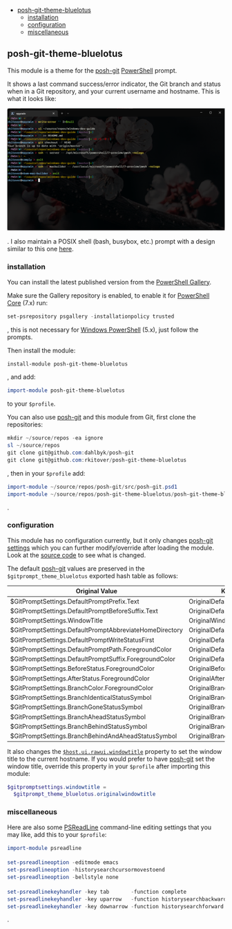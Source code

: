 <!-- START doctoc generated TOC please keep comment here to allow auto update -->
<!-- DON'T EDIT THIS SECTION, INSTEAD RE-RUN doctoc TO UPDATE -->

- [posh-git-theme-bluelotus](#posh-git-theme-bluelotus)
  - [installation](#installation)
  - [configuration](#configuration)
  - [miscellaneous](#miscellaneous)

<!-- END doctoc generated TOC please keep comment here to allow auto update -->

## posh-git-theme-bluelotus

This module is a theme for the [posh-git](https://github.com/dahlbyk/posh-git)
[PowerShell](https://github.com/PowerShell/PowerShell) prompt.

It shows a last command success/error indicator, the Git branch and status when
in a Git repository, and your current username and hostname. This is what it
looks like:

![posh-git-theme-bluelotus screenshot](/screenshots/prompt-demo.png?raw=true)

. I also maintain a POSIX shell (bash, busybox, etc.) prompt with a design
similar to this one [here](https://github.com/rkitover/sh-prompt-simple).

### installation

You can install the latest published version from the [PowerShell
Gallery](https://www.powershellgallery.com/).

Make sure the Gallery repository is enabled, to enable it for [PowerShell
Core](https://github.com/PowerShell/PowerShell) (7.x) run:

```powershell
set-psrepository psgallery -installationpolicy trusted
```
, this is not necessary for [Windows
PowerShell](https://docs.microsoft.com/en-us/powershell/scripting/windows-powershell/install/installing-windows-powershell?view=powershell-7.2)
(5.x), just follow the prompts.

Then install the module:

```powershell
install-module posh-git-theme-bluelotus
```
, and add:

```powershell
import-module posh-git-theme-bluelotus
```
to your `$profile`.

You can also use [posh-git](https://github.com/dahlbyk/posh-git) and this module
from Git, first clone the repositories:

```powershell
mkdir ~/source/repos -ea ignore
sl ~/source/repos
git clone git@github.com:dahlbyk/posh-git
git clone git@github.com:rkitover/posh-git-theme-bluelotus
```
, then in your `$profile` add:

```powershell
import-module ~/source/repos/posh-git/src/posh-git.psd1
import-module ~/source/repos/posh-git-theme-bluelotus/posh-git-theme-bluelotus.psd1
```
.

### configuration

This module has no configuration currently, but it only changes [posh-git
settings](https://github.com/dahlbyk/posh-git/wiki/Customizing-Your-PowerShell-Prompt)
which you can further modify/override after loading the module. Look at the
[source code](/posh-git-theme-bluelotus.psm1) to see what is changed.

The default [posh-git](https://github.com/dahlbyk/posh-git) values are
preserved in the `$gitprompt_theme_bluelotus` exported hash table as follows:

| Original Value                                          | Key For Preserved Value                      |
|---------------------------------------------------------|----------------------------------------------|
| $GitPromptSettings.DefaultPromptPrefix.Text             | OriginalDefaultPromptPrefixText              |
| $GitPromptSettings.DefaultPromptBeforeSuffix.Text       | OriginalDefaultPromptBeforeSuffixText        |
| $GitPromptSettings.WindowTitle                          | OriginalWindowTitle                          |
| $GitPromptSettings.DefaultPromptAbbreviateHomeDirectory | OriginalDefaultPromptAbbreviateHomeDirectory |
| $GitPromptSettings.DefaultPromptWriteStatusFirst        | OriginalDefaultPromptWriteStatusFirst        |
| $GitPromptSettings.DefaultPromptPath.ForegroundColor    | OriginalDefaultPromptPathForegroundColor     |
| $GitPromptSettings.DefaultPromptSuffix.ForegroundColor  | OriginalDefaultPromptSuffixForegroundColor   |
| $GitPromptSettings.BeforeStatus.ForegroundColor         | OriginalBeforeStatusForegroundColor          |
| $GitPromptSettings.AfterStatus.ForegroundColor          | OriginalAfterStatusForegroundColor           |
| $GitPromptSettings.BranchColor.ForegroundColor          | OriginalBranchColorForegroundColor           |
| $GitPromptSettings.BranchIdenticalStatusSymbol          | OriginalBranchIdenticalStatusSymbol          |
| $GitPromptSettings.BranchGoneStatusSymbol               | OriginalBranchGoneStatusSymbol               |
| $GitPromptSettings.BranchAheadStatusSymbol              | OriginalBranchAheadStatusSymbol              |
| $GitPromptSettings.BranchBehindStatusSymbol             | OriginalBranchBehindStatusSymbol             |
| $GitPromptSettings.BranchBehindAndAheadStatusSymbol     | OriginalBranchBehindAndAheadStatusSymbol     |

It also changes the
[`$host.ui.rawui.windowtitle`](https://docs.microsoft.com/en-us/dotnet/api/system.management.automation.host.pshostrawuserinterface.windowtitle?view=powershellsdk-7.0.0#system-management-automation-host-pshostrawuserinterface-windowtitle)
property to set the window title to the current hostname. If you would prefer to
have [posh-git](https://github.com/dahlbyk/posh-git) set the window title,
override this property in your `$profile` after importing this module:

```powershell
$gitpromptsettings.windowtitle =
  $gitprompt_theme_bluelotus.originalwindowtitle
```

### miscellaneous

Here are also some [PSReadLine](https://github.com/PowerShell/PSReadLine)
command-line editing settings that you may like, add this to your `$profile`:

```powershell
import-module psreadline

set-psreadlineoption -editmode emacs
set-psreadlineoption -historysearchcursormovestoend
set-psreadlineoption -bellstyle none

set-psreadlinekeyhandler -key tab       -function complete
set-psreadlinekeyhandler -key uparrow   -function historysearchbackward
set-psreadlinekeyhandler -key downarrow -function historysearchforward
```
.
